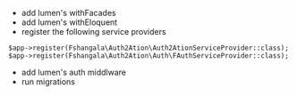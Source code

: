 
- add lumen's withFacades
- add lumen's withEloquent
- register the following service providers
```
$app->register(Fshangala\Auth2Ation\Auth2AtionServiceProvider::class);
$app->register(Fshangala\Auth2Ation\Auth\FAuthServiceProvider::class);
```
- add lumen's auth middlware
- run migrations